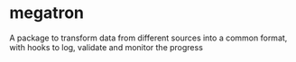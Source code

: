 # megatron
A package to transform data from different sources into a common format, with hooks to log, validate and monitor the progress
